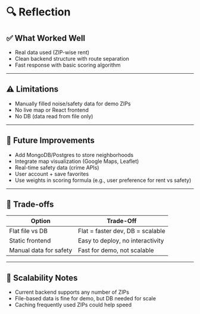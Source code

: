 # 🔍 Reflection

## ✅ What Worked Well

- Real data used (ZIP-wise rent)
- Clean backend structure with route separation
- Fast response with basic scoring algorithm

---

## ⚠️ Limitations

- Manually filled noise/safety data for demo ZIPs
- No live map or React frontend
- No DB (data read from file only)

---

## 🔮 Future Improvements

- Add MongoDB/Postgres to store neighborhoods
- Integrate map visualization (Google Maps, Leaflet)
- Real-time safety data (crime APIs)
- User account + save favorites
- Use weights in scoring formula (e.g., user preference for rent vs safety)

---

## 🔄 Trade-offs

| Option | Trade-Off |
|--------|-----------|
| Flat file vs DB | Flat = faster dev, DB = scalable |
| Static frontend | Easy to deploy, no interactivity |
| Manual data for safety | Fast for demo, not scalable |

---

## 📌 Scalability Notes

- Current backend supports any number of ZIPs
- File-based data is fine for demo, but DB needed for scale
- Caching frequently used ZIPs could help speed

